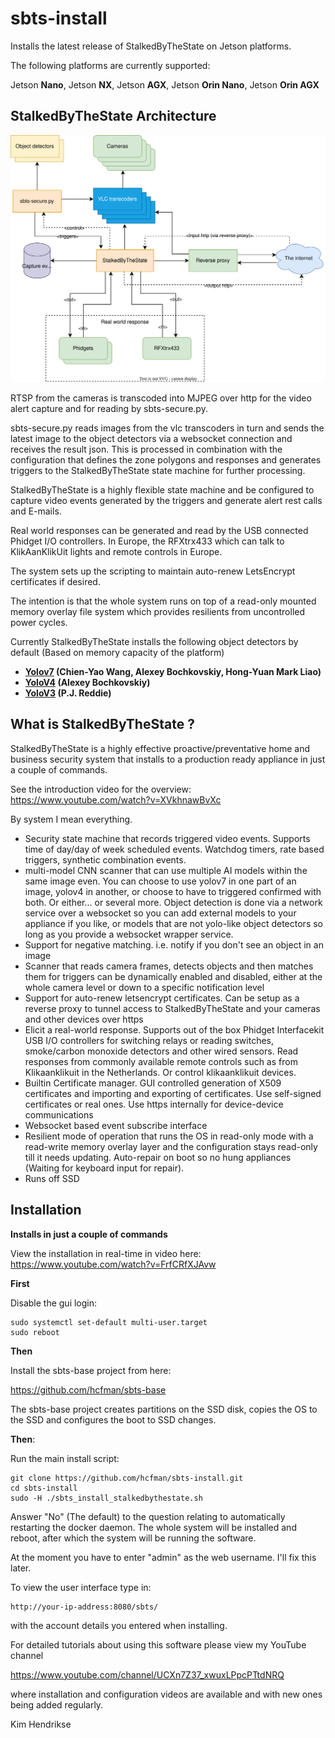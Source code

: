 # sbts-install

Installs the latest release of StalkedByTheState on Jetson platforms.

The following platforms are currently supported:

Jetson **Nano**, Jetson **NX**, Jetson **AGX**, Jetson **Orin Nano**, Jetson **Orin AGX**

## StalkedByTheState Architecture ##

<img src="docs/images/sbts-arch.svg">

RTSP from the cameras is transcoded into MJPEG over http for the video alert capture and for reading by sbts-secure.py.

sbts-secure.py reads images from the vlc transcoders in turn and sends the latest image to the object detectors via a websocket connection and receives the result json. This is processed in combination with the configuration that defines the zone polygons and responses and generates triggers to the StalkedByTheState state machine for further processing.

StalkedByTheState is a highly flexible state machine and be configured to capture video events generated by the triggers and generate alert rest calls and E-mails.

Real world responses can be generated and read by the USB connected Phidget I/O controllers. In Europe, the RFXtrx433 which can talk to KlikAanKlikUit lights and remote controls in Europe.

The system sets up the scripting to maintain auto-renew LetsEncrypt certificates if desired.

The intention is that the whole system runs on top of a read-only mounted memory overlay file system which provides resilients from uncontrolled power cycles.

Currently StalkedByTheState installs the following object detectors by default (Based on memory capacity of the platform)

* **[Yolov7](https://github.com/WongKinYiu/yolov7) (Chien-Yao Wang, Alexey Bochkovskiy, Hong-Yuan Mark Liao)**
* **[YoloV4](https://github.com/AlexeyAB/darknet) (Alexey Bochkovskiy)**
* **[YoloV3](https://pjreddie.com/darknet/yolo/) (P.J. Reddie)**

## What is StalkedByTheState ? ##

StalkedByTheState is a highly effective proactive/preventative home and business security system that installs to a
production ready appliance in just a couple of commands.

See the introduction video for the overview: https://www.youtube.com/watch?v=XVkhnawBvXc

By system I mean everything.

* Security state machine that records triggered video events. Supports time of day/day of week scheduled events. Watchdog timers,
rate based triggers, synthetic combination events.
* multi-model CNN scanner that can use multiple AI models within the same image even. You
can choose to use yolov7 in one part of an image, yolov4 in another, or choose to have to triggered confirmed with both.
Or either... or several more. Object detection is done via a network service over a websocket so you can add external models to your appliance
if you like, or models that are not yolo-like object detectors so long as you provide a websocket wrapper service.
* Support for negative matching. i.e. notify if you don't see an object in an image
* Scanner that reads camera frames, detects objects and then matches them for triggers can be dynamically enabled and disabled, either
at the whole camera level or down to a specific notification level
* Support for auto-renew letsencrypt certificates. Can be setup as a reverse proxy to tunnel access to StalkedByTheState
and your cameras and other devices over https
* Elicit a real-world response. Supports out of the box Phidget Interfacekit USB I/O controllers for switching relays or
reading switches, smoke/carbon monoxide detectors and other wired sensors. Read responses from commonly available remote controls
such as from Klikaanklikuit in the Netherlands. Or control klikaanklikuit devices.
* Builtin Certificate manager. GUI controlled generation of X509 certificates and importing and exporting of certificates. Use
self-signed certificates or real ones. Use https internally for device-device communications
* Websocket based event subscribe interface
* Resilient mode of operation that runs the OS in read-only mode with a read-write memory overlay layer and the configuration
stays read-only till it needs updating. Auto-repair on boot so no hung appliances (Waiting for keyboard input for repair).
* Runs off SSD

## Installation ##

**Installs in just a couple of commands**

View the installation in real-time in video here: https://www.youtube.com/watch?v=FrfCRfXJAvw

**First**

Disable the gui login:

```
sudo systemctl set-default multi-user.target
sudo reboot
```

**Then**

Install the sbts-base project from here:

https://github.com/hcfman/sbts-base

The sbts-base project creates partitions on the SSD disk, copies the OS to the SSD and configures the boot to SSD changes.

**Then**:

Run the main install script:

```
git clone https://github.com/hcfman/sbts-install.git
cd sbts-install
sudo -H ./sbts_install_stalkedbythestate.sh
```

Answer "No" (The default) to the question relating to automatically restarting the docker daemon. The whole system will be installed and reboot, after which the system will be running the software.

At the moment you have to enter "admin" as the web username. I'll fix this later.

To view the user interface type in:

```
http://your-ip-address:8080/sbts/
```

with the account details you entered when installing.

For detailed tutorials about using this software please view my YouTube channel

https://www.youtube.com/channel/UCXn7Z37_xwuxLPpcPTtdNRQ

where installation and configuration videos are available and with new ones being added regularly.

Kim Hendrikse

